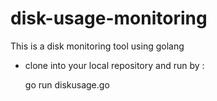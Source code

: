 # disk-usage-monitoring
This is a disk monitoring tool using golang

- clone into your local repository and run by :
  
     go run diskusage.go
